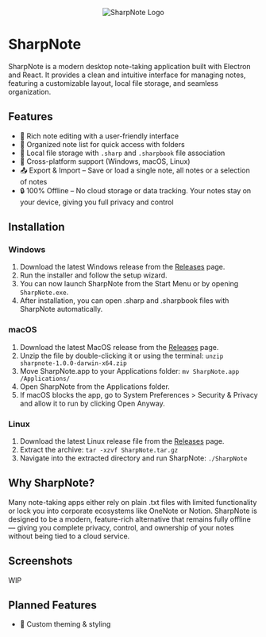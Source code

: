<p align="center">
  <img src="https://cdn.kiy.li/img/sharpnote/logo-v1-colored-blue-verybright-100px.png" alt="SharpNote Logo"/>
</p>

# SharpNote

SharpNote is a modern desktop note-taking application built with Electron and React. It provides a clean and intuitive interface for managing notes, featuring a customizable layout, local file storage, and seamless organization.

## Features
- 📝 Rich note editing with a user-friendly interface
- 📂 Organized note list for quick access with folders
- 💾 Local file storage with `.sharp` and `.sharpbook` file association
- 🚀 Cross-platform support (Windows, macOS, Linux)
- 📤 Export & Import – Save or load a single note, all notes or a selection of notes
- 🔒 100% Offline – No cloud storage or data tracking. Your notes stay on your device, giving you full privacy and control

## Installation
### Windows
1. Download the latest Windows release from the [Releases](https://github.com/kiyantk/sharpnote/releases) page.
2. Run the installer and follow the setup wizard.
3. You can now launch SharpNote from the Start Menu or by opening `SharpNote.exe`.
4. After installation, you can open .sharp and .sharpbook files with SharpNote automatically.

### macOS
1. Download the latest MacOS release from the [Releases](https://github.com/kiyantk/sharpnote/releases) page.
2. Unzip the file by double-clicking it or using the terminal: `unzip sharpnote-1.0.0-darwin-x64.zip`
3. Move SharpNote.app to your Applications folder: `mv SharpNote.app /Applications/`
4. Open SharpNote from the Applications folder.
5. If macOS blocks the app, go to System Preferences > Security & Privacy and allow it to run by clicking Open Anyway.

### Linux
1. Download the latest Linux release file from the [Releases](https://github.com/kiyantk/sharpnote/releases) page.
2. Extract the archive: `tar -xzvf SharpNote.tar.gz`
3. Navigate into the extracted directory and run SharpNote: `./SharpNote`

## Why SharpNote?
Many note-taking apps either rely on plain .txt files with limited functionality or lock you into corporate ecosystems like OneNote or Notion. SharpNote is designed to be a modern, feature-rich alternative that remains fully offline — giving you complete privacy, control, and ownership of your notes without being tied to a cloud service.

## Screenshots
WIP

## Planned Features
- 🎨 Custom theming & styling
